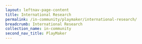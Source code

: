 ```yaml
---
layout: leftnav-page-content
title: International Research
permalink: /in-community/playmaker/international-research/
breadcrumb: International Research
collection_name: in-community
second_nav_title: PlayMaker
---
```

